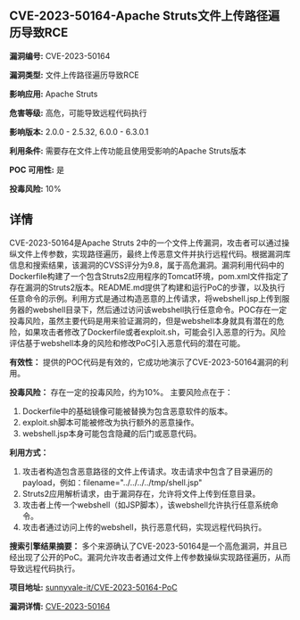 ## CVE-2023-50164-Apache Struts文件上传路径遍历导致RCE

**漏洞编号:** CVE-2023-50164

**漏洞类型:** 文件上传路径遍历导致RCE

**影响应用:** Apache Struts

**危害等级:** 高危，可能导致远程代码执行

**影响版本:** 2.0.0 - 2.5.32, 6.0.0 - 6.3.0.1

**利用条件:** 需要存在文件上传功能且使用受影响的Apache Struts版本

**POC 可用性:** 是

**投毒风险:** 10%

## 详情

CVE-2023-50164是Apache Struts 2中的一个文件上传漏洞，攻击者可以通过操纵文件上传参数，实现路径遍历，最终上传恶意文件并执行远程代码。根据漏洞库信息和搜索结果，该漏洞的CVSS评分为9.8，属于高危漏洞。漏洞利用代码中的Dockerfile构建了一个包含Struts2应用程序的Tomcat环境，pom.xml文件指定了存在漏洞的Struts2版本。README.md提供了构建和运行PoC的步骤，以及执行任意命令的示例。利用方式是通过构造恶意的上传请求，将webshell.jsp上传到服务器的webshell目录下，然后通过访问该webshell执行任意命令。POC存在一定投毒风险，虽然主要代码是用来验证漏洞的，但是webshell本身就具有潜在的危险，如果攻击者修改了Dockerfile或者exploit.sh，可能会引入恶意的行为。风险评估基于webshell本身的风险和修改PoC引入恶意代码的潜在可能。

**有效性：** 提供的POC代码是有效的，它成功地演示了CVE-2023-50164漏洞的利用。

**投毒风险：** 存在一定的投毒风险，约为10%。 主要风险点在于：
   1. Dockerfile中的基础镜像可能被替换为包含恶意软件的版本。
   2. exploit.sh脚本可能被修改为执行额外的恶意操作。
   3. webshell.jsp本身可能包含隐藏的后门或恶意代码。

**利用方式：**
   1. 攻击者构造包含恶意路径的文件上传请求。攻击请求中包含了目录遍历的payload，例如：filename="../../../../tmp/shell.jsp"
   2. Struts2应用解析请求，由于漏洞存在，允许将文件上传到任意目录。
   3. 攻击者上传一个webshell（如JSP脚本），该webshell允许执行任意系统命令。
   4. 攻击者通过访问上传的webshell，执行恶意代码，实现远程代码执行。

**搜索引擎结果摘要：** 多个来源确认了CVE-2023-50164是一个高危漏洞，并且已经出现了公开的PoC。漏洞允许攻击者通过文件上传参数操纵实现路径遍历，从而导致远程代码执行。

**项目地址:** [sunnyvale-it/CVE-2023-50164-PoC](https://github.com/sunnyvale-it/CVE-2023-50164-PoC)

**漏洞详情:** [CVE-2023-50164](https://nvd.nist.gov/vuln/detail/CVE-2023-50164)